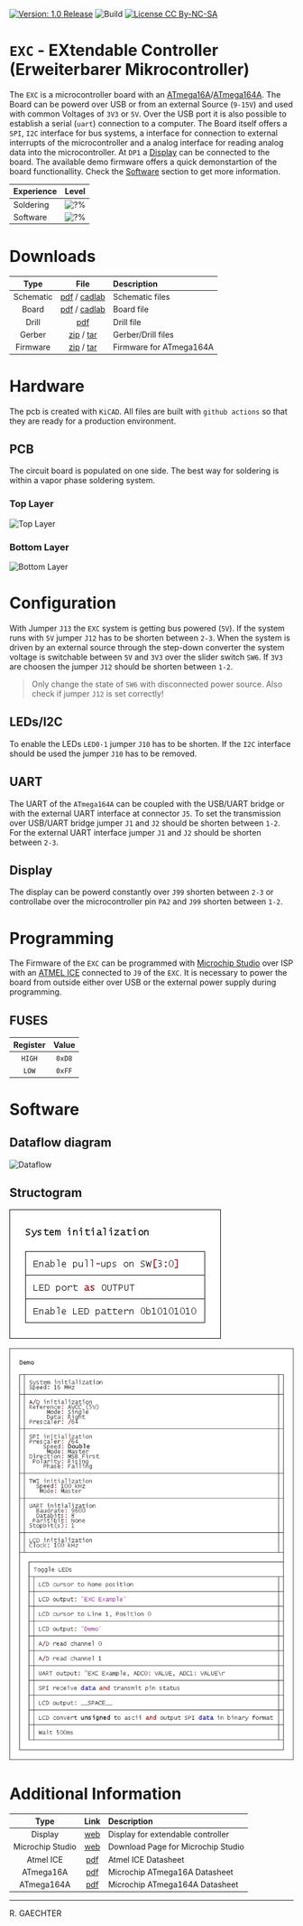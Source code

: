 [![Version: 1.0 Release](https://img.shields.io/badge/Version-1.0%20Release-green.svg)](https://github.com/0x007e/exc) ![Build](https://github.com/0x007e/exc/actions/workflows/build.yml/badge.svg?branch=main) [![License CC By-NC-SA](https://img.shields.io/badge/Hardware-CC--BY--NC--SA--4.0-lightgrey)](https://creativecommons.org/licenses/by-nc-sa/4.0/legalcode)

# `EXC` - EXtendable Controller (Erweiterbarer Mikrocontroller)

The `EXC` is a microcontroller board with an [ATmega16A](#additional-information)/[ATmega164A](#additional-information). The Board can be powerd over USB or from an external Source (`9-15V`) and used with common Voltages of `3V3` or `5V`. Over the USB port it is also possible to establish a serial (`uart`) connection to a computer. The Board itself offers a `SPI`, `I2C` interface for bus systems, a interface for connection to external interrupts of the microcontroller and a analog interface for reading analog data into the microcontroller. At `DP1` a [Display](#additional-information) can be connected to the board. The available demo firmware offers a quick demonstartion of the board functionallity. Check the [Software](#software) section to get more information.

| Experience | Level |
|:------------|:-----:|
| Soldering   | ![?%](https://progress-bar.xyz/50?progress_color=00ff00&suffix=%20Low&width=120) |
| Software    | ![?%](https://progress-bar.xyz/25?progress_color=0000ff&suffix=%20Low&width=120) |

# Downloads

| Type      | File               | Description              |
|:---------:|:------------------:|:-------------------------|
| Schematic | [pdf](https://github.com/0x007E/exc/releases/latest/download/schematic.pdf) / [cadlab](https://cadlab.io/project/28573/main/files) | Schematic files |
| Board | [pdf](https://github.com/0x007E/exc/releases/latest/download/pcb.pdf) / [cadlab](https://cadlab.io/project/28573/main/files) | Board file |
| Drill | [pdf](https://github.com/0x007E/exc/releases/latest/download/drill.pdf) | Drill file |
| Gerber | [zip](https://github.com/0x007E/exc/releases/latest/download/kicad.zip) / [tar](https://github.com/0x007E/exc/releases/latest/download/kicad.tar.gz) | Gerber/Drill files |
| Firmware | [zip](https://github.com/0x007E/exc/releases/latest/download/firmware.zip) / [tar](https://github.com/0x007E/exc/releases/latest/download/firmware.tar.gz) | Firmware for ATmega164A |

# Hardware

The pcb is created with `KiCAD`. All files are built with `github actions` so that they are ready for a production environment.

## PCB

The circuit board is populated on one side. The best way for soldering is within a vapor phase soldering system.

### Top Layer

![Top Layer](https://github.com/0x007E/exc/releases/latest/download/top.kicad.png)

### Bottom Layer

![Bottom Layer](https://github.com/0x007E/exc/releases/latest/download/bottom.kicad.png)

# Configuration

With Jumper `J13` the `EXC` system is getting bus powered (`5V`). If the system runs with `5V` jumper `J12` has to be shorten between `2-3`. When the system is driven by an external source through the step-down converter the system voltage is switchable between `5V` and `3V3` over the slider switch `SW6`. If `3V3` are choosen the jumper `J12` should be shorten between `1-2`.

> Only change the state of `SW6` with disconnected power source. Also check if jumper `J12` is set correctly!

## LEDs/I2C

To enable the LEDs `LED0-1` jumper `J10` has to be shorten. If the `I2C` interface should be used the jumper `J10` has to be removed.

## UART

The UART of the `ATmega164A` can be coupled with the USB/UART bridge or with the external UART interface at connector `J5`. To set the transmission over USB/UART bridge jumper `J1` and `J2` should be shorten between `1-2`. For the external UART interface jumper `J1` and `J2` should be shorten between `2-3`.

## Display

The display can be powerd constantly over `J99` shorten between `2-3` or controllabe over the microcontroller pin `PA2` and `J99` shorten between `1-2`.

# Programming

The Firmware of the `EXC` can be programmed with [Microchip Studio](#additional-information) over ISP with an [ATMEL ICE](#additional-information) connected to `J9` of the `EXC`. It is necessary to power the board from outside either over USB or the external power supply during programming.

## FUSES

| Register  | Value  |
|:---------:|:------:|
| `HIGH`    | `0xD8` |
| `LOW`     | `0xFF` |

# Software

## Dataflow diagram

![Dataflow](./images/dataflow.png)

## Structogram

![Structogram](./images/structogram_systeminit.png)

![Structogram](./images/structogram.png)

# Additional Information

| Type       | Link               | Description              |
|:----------:|:------------------:|:-------------------------|
| Display | [web](https://at.rs-online.com/web/p/lcd-displays-monochrom/5326385) | Display for extendable controller |
| Microchip Studio | [web](https://www.microchip.com/en-us/tools-resources/develop/microchip-studio) | Download Page for Microchip Studio |
| Atmel ICE | [pdf](https://ww1.microchip.com/downloads/en/DeviceDoc/Atmel-ICE_UserGuide.pdf) | Atmel ICE Datasheet |
| ATmega16A | [pdf](https://ww1.microchip.com/downloads/en/devicedoc/atmel-8154-8-bit-avr-atmega16a_datasheet.pdf) | Microchip ATmega16A Datasheet
| ATmega164A | [pdf](https://ww1.microchip.com/downloads/en/devicedoc/atmel-8272-8-bit-avr-microcontroller-atmega164a_pa-324a_pa-644a_pa-1284_p_datasheet.pdf) | Microchip ATmega164A Datasheet |

---

R. GAECHTER
